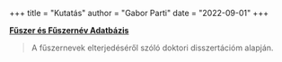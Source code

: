 +++
title = "Kutatás"
author = "Gabor Parti"
date = "2022-09-01"
+++

[<i class="fa fa-graduation-cap" aria-hidden="true"></i> **Fűszer és Fűszernév Adatbázis**](https://partigabor.github.io/spice/hu/)

> A fűszernevek elterjedéséről szóló doktori disszertációm alapján.